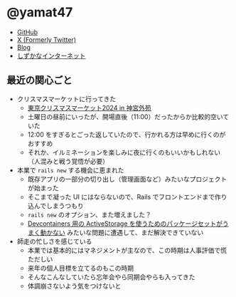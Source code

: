 # @yamat47

* [GitHub](https://github.com/yamat47)
* [X (Formerly Twitter)](https://x.com/yamat47)
* [Blog](https://blog.yamat47.me)
* [しずかなインターネット](https://sizu.me/yamat47)

## 最近の関心ごと

* クリスマスマーケットに行ってきた
  * [東京クリスマスマーケット2024 in 神宮外苑](https://tokyochristmas.net/)
  * 土曜日の昼前にいったが、開場直後（11:00）だったからか比較的空いていた
  * 12:00 をすぎるとごった返していたので、行かれる方は早めに行くのがおすすめ
  * それか、イルミネーションを楽しみに夜に行くのもいいかもしれない（人混みと戦う覚悟が必要）
* 本業で `rails new` する機会に恵まれた
  * 既存アプリの一部分の切り出し（管理画面など）みたいなプロジェクトが始まった
  * そこまで凝った UI にはならないので、Rails でフロントエンドまで作り込んでしまうつもり
  * `rails new` のオプション、また増えました？
  * [Devcontainers 用の ActiveStorage を使うためのパッケージセットがうまく動かない](https://github.com/rails/devcontainer/issues/54) みたいな問題に遭遇して、まだ解決できていない
* 師走の忙しさを感じている
  * 本業では基本的にはマネジメントが主なので、この時期は人事評価で慌ただしい
  * 来年の個人目標を立てるのもこの時期
  * そんなこんなしていたら忘年会やら同期会やらも入ってきた
  * 体調崩さないよう気をつけないと
